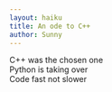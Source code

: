 ```yaml
---
layout: haiku
title: An ode to C++
author: Sunny
---
```


C++ was the chosen one<br>
Python is taking over<br>
Code fast not slower<br> 